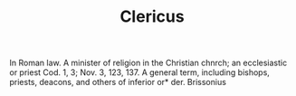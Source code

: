 ---
title: Clericus
letter: C
permalink: "/definitions/bld-clericus.html"
body: In Roman law. A minister of religion in the Christian chnrch; an ecclesiastic
  or priest Cod. 1, 3; Nov. 3, 123, 137. A general term, including bishops, priests,
  deacons, and others of inferior or* der. Brissonius
published_at: '2018-07-07'
source: Black's Law Dictionary 2nd Ed (1910)
layout: post
---